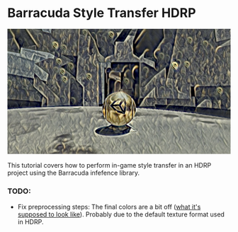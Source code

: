 # Barracuda Style Transfer HDRP
![barracuda-style-transfer-hdrp-1](./images/barracuda-style-transfer-hdrp-1.png)



This tutorial covers how to perform in-game style transfer in an HDRP project using the Barracuda infefence library.



### TODO:

- Fix preprocessing steps: The final colors are a bit off ([what it's supposed to look like](https://github.com/cj-mills/Barracuda-Style-Transfer-HDRP/blob/main/images/target-result.png)). Probably due to the default texture format used in HDRP.
